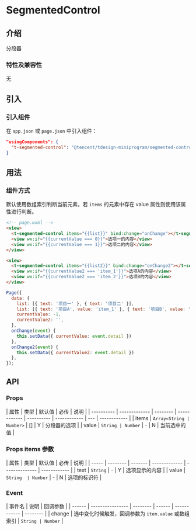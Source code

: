# SegmentedControl

## 介绍

分段器

### 特性及兼容性

无

## 引入

### 引入组件

在 `app.json` 或 `page.json` 中引入组件：

```json
"usingComponents": {
  "t-segmented-control": "@tencent/tdesign-miniprogram/segmented-control/segmented-control"
}
```

## 用法

### 组件方式

默认使用数组索引判断当前元素，若 `items` 的元素中存在 value 属性则使用该属性进行判断。

```html
<!-- page.wxml -->
<view>
  <t-segmented-control items="{{list}}" bind:change="onChange"></t-segmented-control>
  <view wx:if="{{currentValue === 0}}">选项一的内容</view>
  <view wx:if="{{currentValue === 1}}">选项二的内容</view>
</view>

<view>
  <t-segmented-control items="{{list2}}" bind:change="onChange2"></t-segmented-control>
  <view wx:if="{{currentValue2 === 'item_1'}}">选项A的内容</view>
  <view wx:if="{{currentValue2 === 'item_2'}}">选项B的内容</view>
</view>
```

```js
Page({
  data: {
    list: [{ text: '项目一' }, { text: '项目二' }],
    list: [{ text: '项目A', value: 'item_1' }, { text: '项目B', value: 'item_2' }],
    currentValue: -1,
    currentValue2: '',
  },
  onChange(event) {
    this.setData({ currentValue: event.detail })
  },
  onChange2(event) {
    this.setData({ currentValue2: event.detail })
  },
});

```

## API

### Props

| 属性       | 类型          | 默认值   | 必传         | 说明       |
| ---------- | ------------- | -------- | ------------ | ---------- | ------------ | --- | ------------ |
| items      | `Array<String | Number>` | []           | Y          | 分段器的选项 |
| value    | `String | Number`   | -    | N            | 当前选中的值 |

### Props items 参数 

| 属性  | 类型     | 默认值  | 必传          | 说明           |
| ----- | -------- | ------- | ------------- | -------------- | ------------ |
| text  | `String` | -       | Y             | 选项显示的内容 |
| value | `String  | Number` | - | N         | 选项的标识符 |

### Event

| 事件名 | 说明             | 回调参数 |
| ------ | ---------------- | -------- | ------ | ------------ | -------- |
| change | 选中变化时候触发，回调参数为 `item.value` 或数组索引 | `String | Number` |
